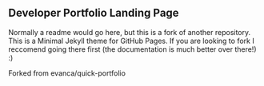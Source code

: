 ## Developer Portfolio Landing Page

Normally a readme would go here, but this is a fork of another repository.  
This is a Minimal Jekyll theme for GitHub Pages. If you are looking to fork I reccomend going there first (the documentation is much better over there!) :)

Forked from evanca/quick-portfolio
